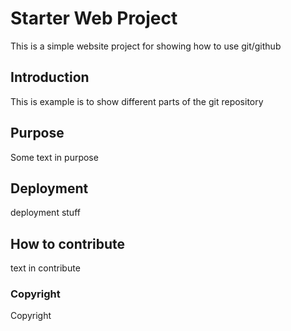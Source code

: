 # Starter Web Project
This is a simple website project for showing how to use git/github

## Introduction

This is example is to show different parts of the git repository

## Purpose
Some text in purpose

## Deployment
deployment stuff

## How to contribute
text in contribute

### Copyright
Copyright